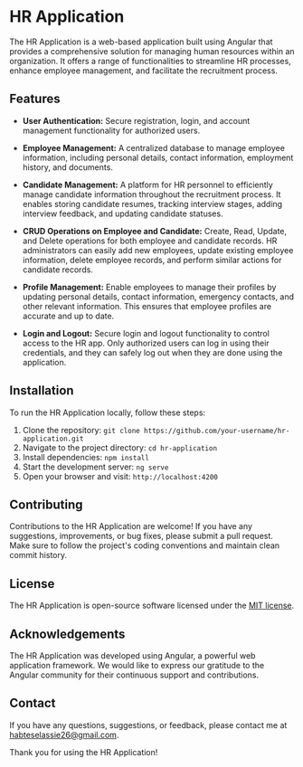 # HR Application

The HR Application is a web-based application built using Angular that provides a comprehensive solution for managing human resources within an organization. It offers a range of functionalities to streamline HR processes, enhance employee management, and facilitate the recruitment process.

## Features

- **User Authentication:** Secure registration, login, and account management functionality for authorized users.

- **Employee Management:** A centralized database to manage employee information, including personal details, contact information, employment history, and documents.

- **Candidate Management:** A platform for HR personnel to efficiently manage candidate information throughout the recruitment process. It enables storing candidate resumes, tracking interview stages, adding interview feedback, and updating candidate statuses.

- **CRUD Operations on Employee and Candidate:** Create, Read, Update, and Delete operations for both employee and candidate records. HR administrators can easily add new employees, update existing employee information, delete employee records, and perform similar actions for candidate records.

- **Profile Management:** Enable employees to manage their profiles by updating personal details, contact information, emergency contacts, and other relevant information. This ensures that employee profiles are accurate and up to date.

- **Login and Logout:** Secure login and logout functionality to control access to the HR app. Only authorized users can log in using their credentials, and they can safely log out when they are done using the application.

## Installation

To run the HR Application locally, follow these steps:

1. Clone the repository: `git clone https://github.com/your-username/hr-application.git`
2. Navigate to the project directory: `cd hr-application`
3. Install dependencies: `npm install`
4. Start the development server: `ng serve`
5. Open your browser and visit: `http://localhost:4200`

## Contributing

Contributions to the HR Application are welcome! If you have any suggestions, improvements, or bug fixes, please submit a pull request. Make sure to follow the project's coding conventions and maintain clean commit history.

## License

The HR Application is open-source software licensed under the [MIT license](https://opensource.org/licenses/MIT).

## Acknowledgements

The HR Application was developed using Angular, a powerful web application framework. We would like to express our gratitude to the Angular community for their continuous support and contributions.

## Contact

If you have any questions, suggestions, or feedback, please contact me at habteselassie26@gmail.com.

Thank you for using the HR Application!
